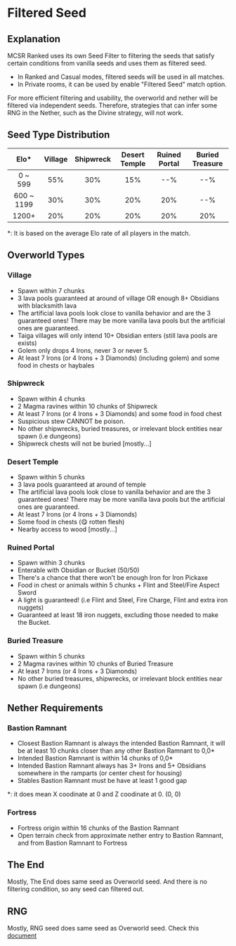 # Filtered Seed

## Explanation
MCSR Ranked uses its own Seed Filter to filtering the seeds that satisfy certain conditions from  vanilla seeds and uses them as filtered seed.
- In Ranked and Casual modes, filtered seeds will be used in all matches.
- In Private rooms, it can be used by enable "Filtered Seed" match option.

For more efficient filtering and usability, the overworld and nether will be filtered via independent seeds. Therefore, strategies that can infer some RNG in the Nether, such as the Divine strategy, will not work.

## Seed Type Distribution
| Elo*       | Village | Shipwreck | Desert Temple | Ruined Portal | Buried Treasure |
| :--------: | :-----: | :-------: | :-----------: | :-----------: | :-------------: |
| 0 ~ 599    | 55% | 30% | 15% | --% | --% |
| 600 ~ 1199 | 30% | 30% | 20% | 20% | --% |
| 1200+      | 20% | 20% | 20% | 20% | 20% |

*: It is based on the average Elo rate of all players in the match.

## Overworld Types

### Village
- Spawn within 7 chunks
- 3 lava pools guaranteed at around of village OR enough 8+ Obsidians with blacksmith lava
- The artificial lava pools look close to vanilla behavior and are the 3 guaranteed ones! There may be more vanilla lava pools but the artificial ones are guaranteed.
- Taiga villages will only intend 10+ Obsidian enters (still lava pools are exists)
- Golem only drops 4 Irons, never 3 or never 5.
- At least 7 Irons (or 4 Irons + 3 Diamonds) (including golem) and some food in chests or haybales

### Shipwreck
- Spawn within 4 chunks
- 2 Magma ravines within 10 chunks of Shipwreck
- At least 7 Irons (or 4 Irons + 3 Diamonds) and some food in food chest
- Suspicious stew CANNOT be poison.
- No other shipwrecks, buried treasures, or irrelevant block entities near spawn (i.e dungeons)
- Shipwreck chests will not be buried [mostly...]

### Desert Temple
- Spawn within 5 chunks
- 3 lava pools guaranteed at around of temple
- The artificial lava pools look close to vanilla behavior and are the 3 guaranteed ones! There may be more vanilla lava pools but the artificial ones are guaranteed.
- At least 7 Irons (or 4 Irons + 3 Diamonds)
- Some food in chests (😋 rotten flesh)
- Nearby access to wood [mostly...]


### Ruined Portal
- Spawn within 3 chunks
- Enterable with Obsidian or Bucket (50/50)
- There's a chance that there won’t be enough Iron for Iron Pickaxe
- Food in chest or animals within 5 chunks + Flint and Steel/Fire Aspect Sword
- A light is guaranteed! (i.e Flint and Steel, Fire Charge, Flint and extra iron nuggets)
- Guaranteed at least 18 iron nuggets, excluding those needed to make the Bucket.

### Buried Treasure
- Spawn within 5 chunks
- 2 Magma ravines within 10 chunks of Buried Treasure
- At least 7 Irons (or 4 Irons + 3 Diamonds)
- No other buried treasures, shipwrecks, or irrelevant block entities near spawn (i.e dungeons)

## Nether Requirements

### Bastion Ramnant
- Closest Bastion Ramnant is always the intended Bastion Ramnant, it will be at least 10 chunks closer than any other Bastion Ramnant to 0,0*
- Intended Bastion Ramnant is within 14 chunks of 0,0*
- Intended Bastion Ramnant always has 3+ Irons and 5+ Obsidians somewhere in the ramparts (or center chest for housing)
- Stables Bastion Ramnant must be have at least 1 good gap

*: it does mean X coodinate at 0 and Z coodinate at 0. (0, 0)

### Fortress
- Fortress origin within 16 chunks of the Bastion Ramnant
- Open terrain check from approximate nether entry to Bastion Ramnant, and from Bastion Ramnant to Fortress

## The End
Mostly, The End does same seed as Overworld seed. And there is no filtering condition, so any seed can filtered out.

## RNG
Mostly, RNG seed does same seed as Overworld seed. Check this [document](./rng)